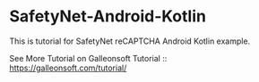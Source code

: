 # SafetyNet-Android-Kotlin
This is tutorial for SafetyNet reCAPTCHA Android Kotlin example.


See More Tutorial on Galleonsoft Tutorial ::  
https://galleonsoft.com/tutorial/



